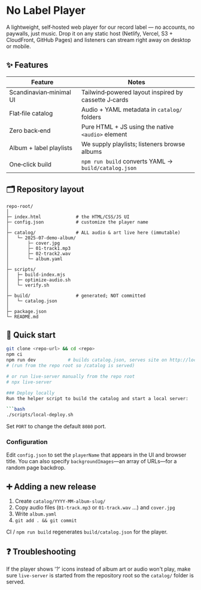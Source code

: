 # No Label Player

A lightweight, self‑hosted web player for our record label — no accounts, no paywalls, just music. Drop it on any static host (Netlify, Vercel, S3 + CloudFront, GitHub Pages) and listeners can stream right away on desktop or mobile.

## ✨ Features

| Feature | Notes |
|---------|-------|
| Scandinavian‑minimal UI | Tailwind‑powered layout inspired by cassette J‑cards |
| Flat‑file catalog | Audio + YAML metadata in `catalog/` folders |
| Zero back‑end | Pure HTML + JS using the native `<audio>` element |
| Album + label playlists | We supply playlists; listeners browse albums |
| One‑click build | `npm run build` converts YAML → `build/catalog.json` |

## 🗂 Repository layout

```
repo-root/
│
├─ index.html             # the HTML/CSS/JS UI
├─ config.json            # customize the player name
│
├─ catalog/               # ALL audio & art live here (immutable)
│   └─ 2025-07-demo-album/
│       ├─ cover.jpg
│       ├─ 01-track1.mp3
│       ├─ 02-track2.wav
│       └─ album.yaml
│
├─ scripts/
│   ├─ build-index.mjs
│   ├─ optimize-audio.sh
│   └─ verify.sh
│
├─ build/                 # generated; NOT committed
│   └─ catalog.json
│
├─ package.json
└─ README.md
```

## 🚀 Quick start

```bash
git clone <repo-url> && cd <repo>
npm ci
npm run dev            # builds catalog.json, serves site on http://localhost:8080
# (run from the repo root so /catalog is served)

# or run live-server manually from the repo root
# npx live-server

### Deploy locally
Run the helper script to build the catalog and start a local server:

```bash
./scripts/local-deploy.sh
```
Set `PORT` to change the default `8080` port.

### Configuration
Edit `config.json` to set the `playerName` that appears in the UI and browser title.
You can also specify `backgroundImages`—an array of URLs—for a random page backdrop.

## ➕ Adding a new release

1. Create `catalog/YYYY-MM-album-slug/`
2. Copy audio files (`01-track.mp3` or `01-track.wav` …) and `cover.jpg`
3. Write `album.yaml`
4. `git add . && git commit`

CI / `npm run build` regenerates `build/catalog.json` for the player.
## ❓ Troubleshooting
If the player shows '?' icons instead of album art or audio won't play,
make sure `live-server` is started from the repository root so the `catalog/` folder is served.

